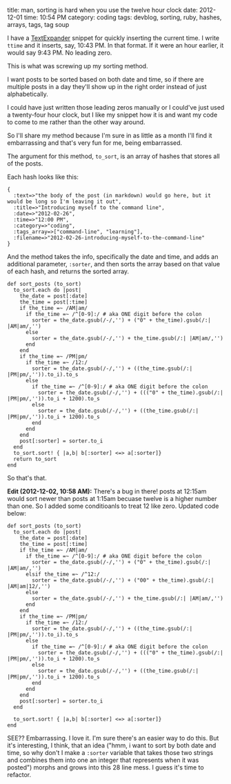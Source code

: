 title: man, sorting is hard when you use the twelve hour clock
date: 2012-12-01
time: 10:54 PM
category: coding
tags: devblog, sorting, ruby, hashes, arrays, tags, tag soup

I have a [TextExpander](http://smilesoftware.com/TextExpander/index.html) snippet for quickly inserting the current time. I write `ttime` and it inserts, say, 10:43 PM. In that format. If it were an hour earlier, it would say 9:43 PM. No leading zero.

This is what was screwing up my sorting method.

I want posts to be sorted based on both date and time, so if there are multiple posts in a day they'll show up in the right order instead of just alphabetically.

I could have just written those leading zeros manually or I could've just used a twenty-four hour clock, but I like my snippet how it is and want my code to come to me rather than the other way around.

So I'll share my method because I'm sure in as little as a month I'll find it embarrassing and that's very fun for me, being embarrassed.

The argument for this method, `to_sort`, is an array of hashes that stores all of the posts.

Each hash looks like this:

    {
      :text=>"the body of the post (in markdown) would go here, but it would be long so I'm leaving it out",
      :title=>"Introducing myself to the command line",
      :date=>"2012-02-26",
      :time=>"12:00 PM",
      :category=>"coding",
      :tags_array=>["command-line", "learning"],
      :filename=>"2012-02-26-introducing-myself-to-the-command-line"
    }

And the method takes the info, specifically the date and time, and adds an additional parameter, `:sorter`, and then sorts the array based on that value of each hash, and returns the sorted array.

    def sort_posts (to_sort)
      to_sort.each do |post|
        the_date = post[:date]
        the_time = post[:time]
        if the_time =~ /AM|am/
          if the_time =~ /^[0-9]:/ # aka ONE digit before the colon
            sorter = the_date.gsub(/-/,'') + ("0" + the_time).gsub(/:| |AM|am/,'')
          else
            sorter = the_date.gsub(/-/,'') + the_time.gsub(/:| |AM|am/,'')
          end
        end
        if the_time =~ /PM|pm/
          if the_time =~ /12:/
            sorter = the_date.gsub(/-/,'') + ((the_time.gsub(/:| |PM|pm/,'')).to_i).to_s
          else
            if the_time =~ /^[0-9]:/ # aka ONE digit before the colon
              sorter = the_date.gsub(/-/,'') + ((("0" + the_time).gsub(/:| |PM|pm/,'')).to_i + 1200).to_s
            else
              sorter = the_date.gsub(/-/,'') + ((the_time.gsub(/:| |PM|pm/,'')).to_i + 1200).to_s
            end
          end
        end
        post[:sorter] = sorter.to_i
      end
      to_sort.sort! { |a,b| b[:sorter] <=> a[:sorter]}
      return to_sort
    end

So that's that.

**Edit (2012-12-02, 10:58 AM):** There's a bug in there! posts at 12:15am would sort newer than posts at 1:15am becuase twelve is a higher number than one. So I added some conditioanls to treat 12 like zero. Updated code below:

    def sort_posts (to_sort)
      to_sort.each do |post|
        the_date = post[:date]
        the_time = post[:time]
        if the_time =~ /AM|am/
          if the_time =~ /^[0-9]:/ # aka ONE digit before the colon
            sorter = the_date.gsub(/-/,'') + ("0" + the_time).gsub(/:| |AM|am/,'')
          elsif the_time =~ /^12:/
            sorter = the_date.gsub(/-/,'') + ("00" + the_time).gsub(/:| |AM|am|12/,'')
          else
            sorter = the_date.gsub(/-/,'') + the_time.gsub(/:| |AM|am/,'')
          end
        end
        if the_time =~ /PM|pm/
          if the_time =~ /12:/
            sorter = the_date.gsub(/-/,'') + ((the_time.gsub(/:| |PM|pm/,'')).to_i).to_s
          else
            if the_time =~ /^[0-9]:/ # aka ONE digit before the colon
              sorter = the_date.gsub(/-/,'') + ((("0" + the_time).gsub(/:| |PM|pm/,'')).to_i + 1200).to_s
            else
              sorter = the_date.gsub(/-/,'') + ((the_time.gsub(/:| |PM|pm/,'')).to_i + 1200).to_s
            end
          end
        end
        post[:sorter] = sorter.to_i
      end
      
      to_sort.sort! { |a,b| b[:sorter] <=> a[:sorter]}
    end

SEE?? Embarrassing. I love it. I'm sure there's an easier way to do this. But it's interesting, I think, that an idea ("hmm, i want to sort by both date and time, so why don't I make a `:sorter` variable that takes those two strings and combines them into one an integer that represents when it was posted") morphs and grows into this 28 line mess. I guess it's time to refactor.